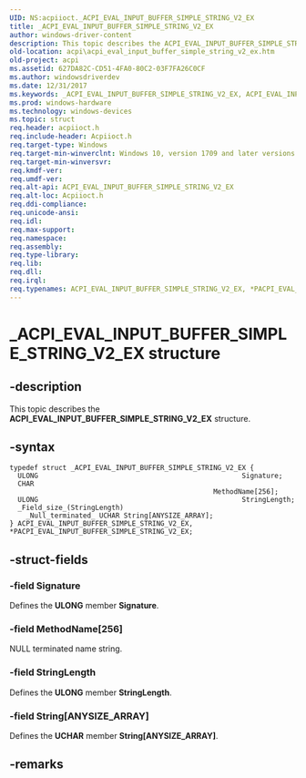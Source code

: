 ```yaml
---
UID: NS:acpiioct._ACPI_EVAL_INPUT_BUFFER_SIMPLE_STRING_V2_EX
title: _ACPI_EVAL_INPUT_BUFFER_SIMPLE_STRING_V2_EX
author: windows-driver-content
description: This topic describes the ACPI_EVAL_INPUT_BUFFER_SIMPLE_STRING_V2_EX structure.
old-location: acpi\acpi_eval_input_buffer_simple_string_v2_ex.htm
old-project: acpi
ms.assetid: 627DA82C-CD51-4FA0-80C2-03F7FA26C0CF
ms.author: windowsdriverdev
ms.date: 12/31/2017
ms.keywords: _ACPI_EVAL_INPUT_BUFFER_SIMPLE_STRING_V2_EX, ACPI_EVAL_INPUT_BUFFER_SIMPLE_STRING_V2_EX, *PACPI_EVAL_INPUT_BUFFER_SIMPLE_STRING_V2_EX
ms.prod: windows-hardware
ms.technology: windows-devices
ms.topic: struct
req.header: acpiioct.h
req.include-header: Acpiioct.h
req.target-type: Windows
req.target-min-winverclnt: Windows 10, version 1709 and later versions.
req.target-min-winversvr: 
req.kmdf-ver: 
req.umdf-ver: 
req.alt-api: ACPI_EVAL_INPUT_BUFFER_SIMPLE_STRING_V2_EX
req.alt-loc: Acpiioct.h
req.ddi-compliance: 
req.unicode-ansi: 
req.idl: 
req.max-support: 
req.namespace: 
req.assembly: 
req.type-library: 
req.lib: 
req.dll: 
req.irql: 
req.typenames: ACPI_EVAL_INPUT_BUFFER_SIMPLE_STRING_V2_EX, *PACPI_EVAL_INPUT_BUFFER_SIMPLE_STRING_V2_EX
---
```


# _ACPI_EVAL_INPUT_BUFFER_SIMPLE_STRING_V2_EX structure



## -description
This topic describes the  <b>ACPI_EVAL_INPUT_BUFFER_SIMPLE_STRING_V2_EX</b> structure.



## -syntax

````
typedef struct _ACPI_EVAL_INPUT_BUFFER_SIMPLE_STRING_V2_EX {
  ULONG                                                  Signature;
  CHAR                                                   MethodName[256];
  ULONG                                                  StringLength;
  _Field_size_(StringLength)
    _Null_terminated_ UCHAR String[ANYSIZE_ARRAY];
} ACPI_EVAL_INPUT_BUFFER_SIMPLE_STRING_V2_EX, *PACPI_EVAL_INPUT_BUFFER_SIMPLE_STRING_V2_EX;
````


## -struct-fields

### -field Signature

Defines the <b>ULONG</b> member <b>Signature</b>.


### -field MethodName[256]

NULL terminated name string.


### -field StringLength

Defines the <b>ULONG</b> member <b>StringLength</b>.


### -field String[ANYSIZE_ARRAY]

Defines the <b>UCHAR</b> member <b>String[ANYSIZE_ARRAY]</b>.


## -remarks
